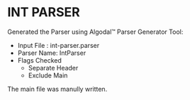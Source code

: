 INT PARSER
===========

Generated the Parser using Algodal™ Parser Generator Tool:

* Input File : int-parser.parser
* Parser Name: IntParser
* Flags Checked
	* Separate Header
	* Exclude Main

The main file was manully written.

